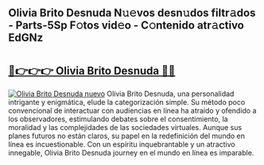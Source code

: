 ## Olivia Brito Desnuda N𝚞𝚎vos desn𝚞dos filtr𝚊dos - Parts-5Sp F𝚘tos vid𝚎o - C𝚘ntenido atr𝚊ctivo EdGNz

# <h2><a href="http://mbcvk9g.tromn.icu/?c=Olivia+Brito+Desnuda">🔗👉👉👉 Olivia Brito Desnuda 🔗🔗</a></h2>

[![Olivia Brito Desnuda nuevo](https://i.imgur.com/pEAQMta.gif)](http://mbcvk9g.tromn.icu/?c=Olivia+Brito+Desnuda)
Olivia Brito Desnuda, una personalidad intrigante y enigmática, elude la categorización simple. Su método poco convencional de interactuar con audiencias en línea ha atraído y ofendido a los observadores, estimulando debates sobre el consentimiento, la moralidad y las complejidades de las sociedades virtuales. Aunque sus planes futuros no están claros, su papel en la redefinición del mundo en línea es incuestionable. Con un espíritu inquebrantable y un atractivo innegable, Olivia Brito Desnuda journey en el mundo en línea es imparable.
